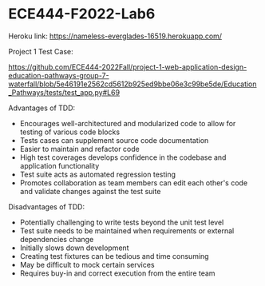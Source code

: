 # ECE444-F2022-Lab6

Heroku link: https://nameless-everglades-16519.herokuapp.com/

Project 1 Test Case:

https://github.com/ECE444-2022Fall/project-1-web-application-design-education-pathways-group-7-waterfall/blob/5e46191e2562cd5612b925ed9bbe06e3c99be5de/Education_Pathways/tests/test_app.py#L69

Advantages of TDD: 

- Encourages well-architectured and modularized code to allow for testing of various code blocks
- Tests cases can supplement source code documentation
- Easier to maintain and refactor code
- High test coverages develops confidence in the codebase and application functionality
- Test suite acts as automated regression testing
- Promotes collaboration as team members can edit each other's code and validate changes against the test suite

Disadvantages of TDD:

- Potentially challenging to write tests beyond the unit test level
- Test suite needs to be maintained when requirements or external dependencies change
- Initially slows down development
- Creating test fixtures can be tedious and time consuming
- May be difficult to mock certain services
- Requires buy-in and correct execution from the entire team
